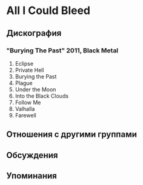 # All I Could Bleed



## Дискография

### "Burying The Past" 2011, Black Metal

1. Eclipse
2. Private Hell	 
3. Burying the Past	 
4. Plague	 
5. Under the Moon	 
6. Into the Black Clouds	 
7. Follow Me	 
8. Valhalla	 
9. Farewell


## Отношения с другими группами


## Обсуждения


## Упоминания

